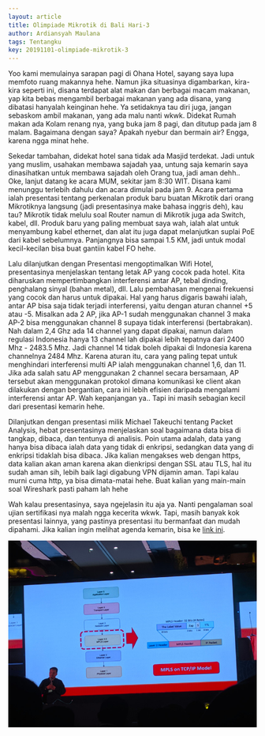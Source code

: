 ```yaml
---
layout: article
title: Olimpiade Mikrotik di Bali Hari-3
author: Ardiansyah Maulana
tags: Tentangku
key: 20191101-olimpiade-mikrotik-3
---
```


Yoo kami memulainya sarapan pagi di Ohana Hotel, sayang saya lupa memfoto ruang makannya hehe. Namun jika situasinya digambarkan, kira-kira seperti ini, disana terdapat alat makan dan berbagai macam makanan, yap kita bebas mengambil berbagai makanan yang ada disana, yang dibatasi hanyalah keinginan hehe. Ya setidaknya tau diri juga, jangan sebaskom ambil makanan, yang ada malu nanti wkwk.
Didekat Rumah makan ada Kolam renang nya, yang buka jam 8 pagi, dan ditutup pada jam 8 malam. Bagaimana dengan saya? Apakah nyebur dan bermain air? Engga, karena ngga minat hehe.

Sekedar tambahan, didekat hotel sana tidak ada Masjid terdekat. Jadi untuk yang muslim, usahakan membawa sajadah yaa, untung saja kemarin saya dinasihatkan untuk membawa sajadah oleh Orang tua, jadi aman dehh..
Oke, lanjut datang ke acara MUM, sekitar jam 8:30 WIT. Disana kami menunggu terlebih dahulu dan acara dimulai pada jam 9. Acara pertama ialah presentasi tentang perkenalan produk baru buatan Mikrotik dari orang Mikrotiknya langsung (jadi presentasinya make bahasa inggris deh), kau tau? Mikrotik tidak melulu soal Router namun di Mikrotik juga ada Switch, kabel, dll. Produk baru yang paling membuat saya wah, ialah alat untuk menyambung kabel ethernet, dan alat itu juga dapat melanjutkan suplai PoE dari kabel sebelumnya. Panjangnya bisa sampai 1.5 KM, jadi untuk modal kecil-kecilan bisa buat gantiin kabel FO hehe.

Lalu dilanjutkan dengan Presentasi mengoptimalkan Wifi Hotel, presentasinya menjelaskan tentang letak AP yang cocok pada hotel. Kita diharuskan mempertimbangkan interferensi antar AP, tebal dinding, penghalang sinyal (bahan metal), dll. Lalu pembahasan mengenai frekuensi yang cocok dan harus untuk dipakai. Hal yang harus digaris bawahi ialah, antar AP bisa saja tidak terjadi interferensi, yaitu dengan aturan channel +5 atau -5. Misalkan ada 2 AP, jika AP-1 sudah menggunakan channel 3 maka AP-2 bisa menggunakan channel 8 supaya tidak interferensi (bertabrakan). Nah dalam 2,4 Ghz ada 14 channel yang dapat dipakai, namun dalam regulasi Indonesia hanya 13 channel lah dipakai lebih tepatnya dari 2400 Mhz - 2483.5 Mhz. Jadi channel 14 tidak boleh dipakai di Indonesia karena channelnya 2484 Mhz. Karena aturan itu, cara yang paling tepat untuk menghindari interferensi multi AP ialah menggunakan channel 1,6, dan 11. Jika ada salah satu AP menggunakan 2 channel secara bersamaan, AP tersebut akan menggunakan protokol dimana komunikasi ke client akan dilakukan dengan bergantian, cara ini lebih efisien daripada mengalami interferensi antar AP. Wah kepanjangan ya.. Tapi ini masih sebagian kecil dari presentasi kemarin hehe.

Dilanjutkan dengan presentasi milik Michael Takeuchi tentang Packet Analysis, hebat presentasinya menjelaskan soal bagaimana data bisa di tangkap, dibaca, dan tentunya di analisis. Poin utama adalah, data yang hanya bisa dibaca ialah data yang tidak di enkripsi, sedangkan data yang di enkripsi tidaklah bisa dibaca. Jika kalian mengakses web dengan https, data kalian akan aman karena akan dienkripsi dengan SSL atau TLS, hal itu sudah aman sih, lebih baik lagi digabung VPN dijamin aman. Tapi kalau murni cuma http, ya bisa dimata-matai hehe. Buat kalian yang main-main soal Wireshark pasti paham lah hehe

Wah kalau presentasinya, saya ngejelasin itu aja ya. Nanti pengalaman soal ujian sertifikasi nya malah ngga kecerita wkwk. Tapi, masih banyak kok presentasi lainnya, yang pastinya presentasi itu bermanfaat dan mudah dipahami. Jika kalian ingin melihat agenda kemarin, bisa ke [link ini](https://mum.mikrotik.com/2019/ID/agenda).

![Penampakan Presentasi MUM](/image/olimpiade-mikrotik-hari-3/IMG_20191024_111738.jpg)
